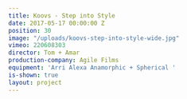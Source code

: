 ```yaml
---
title: Koovs - Step into Style
date: 2017-05-17 00:00:00 Z
position: 30
image: "/uploads/koovs-step-into-style-wide.jpg"
vimeo: 220608303
director: Tom + Amar
production-company: Agile Films
equipment: 'Arri Alexa Anamorphic + Spherical '
is-shown: true
layout: project
---
```


